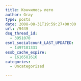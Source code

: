 ```yaml
---
title: Кончилось лето
author: Gray
type: posts
date: 2008-08-31T19:59:27+00:00
url: /9449
dsq_thread_id:
  - 3951070
esml_socialcount_LAST_UPDATED:
  - 1497181331
essb_cache_expire:
  - 1616581616
categories:
  - Uncategorized

---
```








&nbsp;